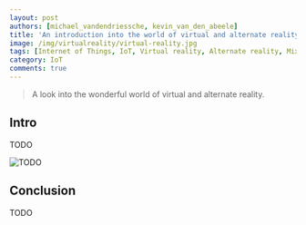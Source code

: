 ```yaml
---
layout: post
authors: [michael_vandendriessche, kevin_van_den_abeele]
title: 'An introduction into the world of virtual and alternate reality'
image: /img/virtualreality/virtual-reality.jpg
tags: [Internet of Things, IoT, Virtual reality, Alternate reality, Mixed reality, Oculus rift, Oculus, HTC vive, vive, steamVR, steam, unreal engine, unity, hololens, microsoft, google glass, google]
category: IoT
comments: true
---
```

<link rel="stylesheet" href="https://cdnjs.cloudflare.com/ajax/libs/lightbox2/2.9.0/css/lightbox.css" />
<script src="https://cdnjs.cloudflare.com/ajax/libs/jquery/3.2.1/jquery.min.js"></script>
<script src="https://cdnjs.cloudflare.com/ajax/libs/lightbox2/2.9.0/js/lightbox.min.js"></script>

> A look into the wonderful world of virtual and alternate reality.

## Intro
TODO

<img alt="TODO" src="{{ '/img/virtualreality/todo.jpg' | prepend: site.baseurl }}" class="image fit">

## Conclusion
TODO